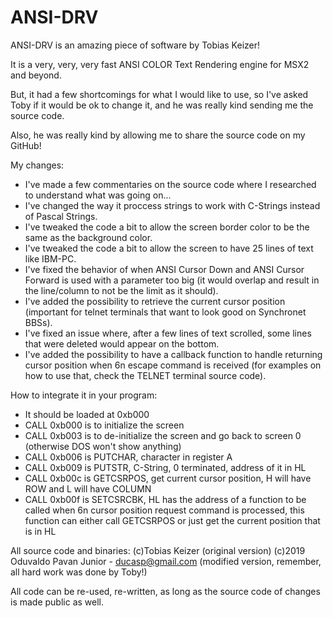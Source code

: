 # ANSI-DRV

ANSI-DRV is an amazing piece of software by Tobias Keizer!

It is a very, very, very fast ANSI COLOR Text Rendering engine for MSX2 and beyond.

But, it had a few shortcomings for what I would like to use, so I've asked Toby if it would be ok to change it, and he was
really kind sending me the source code.

Also, he was really kind by allowing me to share the source code on my GitHub!

My changes:

- I've made a few commentaries on the source code where I researched to understand what was going on...
- I've changed the way it proccess strings to work with C-Strings instead of Pascal Strings.
- I've tweaked the code a bit to allow the screen border color to be the same as the background color.
- I've tweaked the code a bit to allow the screen to have 25 lines of text like IBM-PC.
- I've fixed the behavior of when ANSI Cursor Down and ANSI Cursor Forward is used with a parameter too big (it would overlap and result in the line/column to not be the limit as it should).
- I've added the possibility to retrieve the current cursor position (important for telnet terminals that want to look good on 
Synchronet BBSs).
- I've fixed an issue where, after a few lines of text scrolled, some lines that were deleted would appear on the bottom.
- I've added the possibility to have a callback function to handle returning cursor position when 6n escape command is received (for
examples on how to use that, check the TELNET terminal source code).

How to integrate it in your program:

- It should be loaded at 0xb000
- CALL 0xb000 is to initialize the screen
- CALL 0xb003 is to de-initialize the screen and go back to screen 0 (otherwise DOS won't show anything)
- CALL 0xb006 is PUTCHAR, character in register A
- CALL 0xb009 is PUTSTR, C-String, 0 terminated, address of it in HL
- CALL 0xb00c is GETCSRPOS, get current cursor position, H will have ROW and L will have COLUMN
- CALL 0xb00f is SETCSRCBK, HL has the address of a function to be called when 6n cursor position request command is processed, this
function can either call GETCSRPOS or just get the current position that is in HL

All source code and binaries: 
(c)Tobias Keizer (original version)
(c)2019 Oduvaldo Pavan Junior - ducasp@gmail.com (modified version, remember, all hard work was done by Toby!)

All code can be re-used, re-written, as long as the source code of changes is made public as well.
